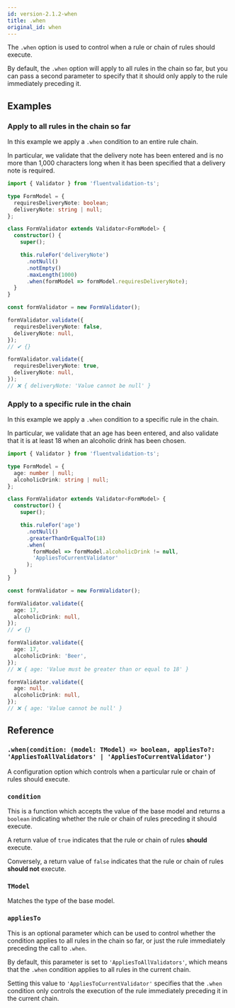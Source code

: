 ```yaml
---
id: version-2.1.2-when
title: .when
original_id: when
---
```


The `.when` option is used to control when a rule or chain of rules should execute.

By default, the `.when` option will apply to all rules in the chain so far, but you can pass a second parameter to specify that it should only apply to the rule immediately preceding it.

## Examples

### Apply to all rules in the chain so far

In this example we apply a `.when` condition to an entire rule chain.

In particular, we validate that the delivery note has been entered and is no more than 1,000 characters long when it has been specified that a delivery note is required.

```typescript
import { Validator } from 'fluentvalidation-ts';

type FormModel = {
  requiresDeliveryNote: boolean;
  deliveryNote: string | null;
};

class FormValidator extends Validator<FormModel> {
  constructor() {
    super();

    this.ruleFor('deliveryNote')
      .notNull()
      .notEmpty()
      .maxLength(1000)
      .when(formModel => formModel.requiresDeliveryNote);
  }
}

const formValidator = new FormValidator();

formValidator.validate({
  requiresDeliveryNote: false,
  deliveryNote: null,
});
// ✔ {}

formValidator.validate({
  requiresDeliveryNote: true,
  deliveryNote: null,
});
// ❌ { deliveryNote: 'Value cannot be null' }
```

### Apply to a specific rule in the chain

In this example we apply a `.when` condition to a specific rule in the chain.

In particular, we validate that an age has been entered, and also validate that it is at least 18 when an alcoholic drink has been chosen.

```typescript
import { Validator } from 'fluentvalidation-ts';

type FormModel = {
  age: number | null;
  alcoholicDrink: string | null;
};

class FormValidator extends Validator<FormModel> {
  constructor() {
    super();

    this.ruleFor('age')
      .notNull()
      .greaterThanOrEqualTo(18)
      .when(
        formModel => formModel.alcoholicDrink != null,
        'AppliesToCurrentValidator'
      );
  }
}

const formValidator = new FormValidator();

formValidator.validate({
  age: 17,
  alcoholicDrink: null,
});
// ✔ {}

formValidator.validate({
  age: 17,
  alcoholicDrink: 'Beer',
});
// ❌ { age: 'Value must be greater than or equal to 18' }

formValidator.validate({
  age: null,
  alcoholicDrink: null,
});
// ❌ { age: 'Value cannot be null' }
```

## Reference

### `.when(condition: (model: TModel) => boolean, appliesTo?: 'AppliesToAllValidators' | 'AppliesToCurrentValidator')`

A configuration option which controls when a particular rule or chain of rules should execute.

### `condition`

This is a function which accepts the value of the base model and returns a `boolean` indicating whether the rule or chain of rules preceding it should execute.

A return value of `true` indicates that the rule or chain of rules **should** execute.

Conversely, a return value of `false` indicates that the rule or chain of rules **should not** execute.

### `TModel`

Matches the type of the base model.

### `appliesTo`

This is an optional parameter which can be used to control whether the condition applies to all rules in the chain so far, or just the rule immediately preceding the call to `.when`.

By default, this parameter is set to `'AppliesToAllValidators'`, which means that the `.when` condition applies to all rules in the current chain.

Setting this value to `'AppliesToCurrentValidator'` specifies that the `.when` condition only controls the execution of the rule immediately preceding it in the current chain.
